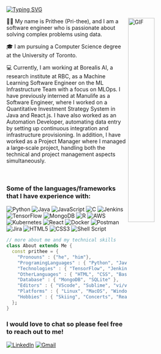 [![Typing SVG](https://readme-typing-svg.herokuapp.com?font=Fira+Code&pause=1000&color=3C92F7&width=700&lines=Hi%2C+my+name+is+Prithee.+Welcome+to+my+GitHub+page+%F0%9F%91%8B%F0%9F%8F%BD;You+can+find+out+more+about+me+below+%F0%9F%91%87%F0%9F%8F%BD)](https://git.io/typing-svg)

<img align="right" alt="GIF" 
     src="https://media.giphy.com/media/IpeYSEZshTefe/giphy.gif" width="37%" />

👋🏽  My name is Prithee (Pri-thee), and I am a software engineer who is passionate about solving complex problems using data. 
<br />

🎓  I am pursuing a Computer Science degree at the University of Toronto.
<br />


💻  Currently, I am working at Borealis AI, a research institute at RBC, as a Machine Learning Software Engineer on the ML Infrastructure Team with a focus on MLOps. I have previously interned at Manulife as a Software Engineer, where I worked on a Quantitative Investment Strategy
System in Java and React.js. I have also worked as an Automation Developer, automating data entry by setting up 
continuous integration and infrastructure provisioning.  In addition, I have worked as a Project Manager where I managed a large‑scale project, handling both the technical and project management aspects simultaneously.

<br />


### Some of the languages/frameworks that I have experience with:
![Python](https://img.shields.io/badge/python-3670A0?style=for-the-badge&logo=python&logoColor=ffdd54)
![Java](https://img.shields.io/badge/java-%23ED8B00.svg?style=for-the-badge&logo=java&logoColor=white)
![JavaScript](https://img.shields.io/badge/javascript-%23323330.svg?style=for-the-badge&logo=javascript&logoColor=%23F7DF1E)
![C](https://img.shields.io/badge/c-%2300599C.svg?style=for-the-badge&logo=c&logoColor=white)
![Jenkins](https://img.shields.io/badge/jenkins-%232C5263.svg?style=for-the-badge&logo=jenkins&logoColor=white)
![TensorFlow](https://img.shields.io/badge/TensorFlow-%23FF6F00.svg?style=for-the-badge&logo=TensorFlow&logoColor=white)
![MongoDB](https://img.shields.io/badge/MongoDB-%234ea94b.svg?style=for-the-badge&logo=mongodb&logoColor=white)
![R](https://img.shields.io/badge/r-%23276DC3.svg?style=for-the-badge&logo=r&logoColor=white)
![AWS](https://img.shields.io/badge/AWS-%23FF9900.svg?style=for-the-badge&logo=amazon-aws&logoColor=white)
![Kubernetes](https://img.shields.io/badge/kubernetes-%23326ce5.svg?style=for-the-badge&logo=kubernetes&logoColor=white)
![React](https://img.shields.io/badge/react-%2320232a.svg?style=for-the-badge&logo=react&logoColor=%2361DAFB)
![Docker](https://img.shields.io/badge/docker-%230db7ed.svg?style=for-the-badge&logo=docker&logoColor=white)
![Postman](https://img.shields.io/badge/Postman-FF6C37?style=for-the-badge&logo=postman&logoColor=white)
![Jira](https://img.shields.io/badge/jira-%230A0FFF.svg?style=for-the-badge&logo=jira&logoColor=white)
![HTML5](https://img.shields.io/badge/html5-%23E34F26.svg?style=for-the-badge&logo=html5&logoColor=white)
![CSS3](https://img.shields.io/badge/css3-%231572B6.svg?style=for-the-badge&logo=css3&logoColor=white)
![Shell Script](https://img.shields.io/badge/shell_script-%23121011.svg?style=for-the-badge&logo=gnu-bash&logoColor=white)

``` dart
// more about me and my technical skills
class About extends Me { 
  const prithee = {  
    "Pronouns" : {"he", "him"},
    "ProgramingLanguages" : { "Python", "Java", "JavaScript", "C", "C++", "SQL", "R", "Ruby", "PHP", "Visual Basic" },
    "Technologies" : { "TensorFlow", "Jenkins", "Docker", "Kubernetes", "AWS", "Django", "Keras", "PyTorch", "Git", "Flask",  "React" } 
    "OtherLanguages" : { "HTML", "CSS", "Bash", "Latex", "Json", "Markdown" },
    "Database" : { "MongoDB", "SQLite" },
    "Editors" : { "VScode", "Sublime", "vi/vim", "PyCharm", "IntelliJ" },
    "Platforms" : { "Linux", "MacOS", "Windows" },
    "Hobbies" : { "Skiing", "Concerts", "Reading", "Baking", "Sleeping" }
  };
}
```

### I would love to chat so please feel free to reach out to me!
<a href="https://www.linkedin.com/in/pritheeroy/" >![LinkedIn](https://img.shields.io/badge/linkedin-%230077B5.svg?style=for-the-badge&logo=linkedin&logoColor=white)</a>
<a href="mailto:prithee.roy26@gmail.com">![Gmail](https://img.shields.io/badge/Gmail-D14836?style=for-the-badge&logo=gmail&logoColor=white) </a>






<!--
**pritheeroy/pritheeroy** is a ✨ _special_ ✨ repository because its `README.md` (this file) appears on your GitHub profile.

Here are some ideas to get you started:

- 🔭 I’m currently working on ...
- 🌱 I’m currently learning ...
- 👯 I’m looking to collaborate on ...
- 🤔 I’m looking for help with ...
- 💬 Ask me about ...
- 📫 How to reach me: ...
- 😄 Pronouns: ...
- ⚡ Fun fact: ...
-->
